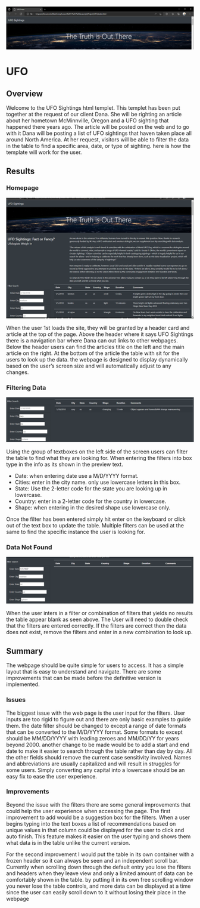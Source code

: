 ![Title](Resources/Title.png)
# UFO

## Overview
  Welcome to the UFO Sightings html templet. This templet has been put together at the request of our client Dana. She will be righting an article about her hometown McMinnville, Oregon and a UFO sighting that happened there years ago. The article will be posted on the web and to go with it Dana will be posting a list of UFO sightings that haven taken place all around North America. At her request, visitors will be able to filter the data in the table to find a specific area, date, or type of sighting. here is how the template will work for the user.
  
## Results
  ### Homepage
  
   ![home](Resources/homepage.png)
   
   When the user 1st loads the site, they will be granted by a header card and article at the top of the page. Above the header where it says UFO Sightings there is a navigation bar where Dana can out links to other webpages. Below the header users can find the articles title on the left and the main article on the right. At the bottom of the article the table with sit for the users to look up the data. the webpage is designed to display dynamically based on the user’s screen size and will automatically adjust to any changes.
   
   ### Filtering Data
   
   ![Filtered](Resources/nc-cary.png)
   
   Using the group of textboxes on the left side of the screen users can filter the table to find what they are looking for. When entering the filters into box type in  the info as its shown in the preview text. 
   
   - Date: when entering date use a M/D/YYYY format.
   - Cities: enter in the city name. only use lowercase letters in this box.
   - State: Use the 2-letter code for the state you are looking up in lowercase.
   - Country: enter in a 2-letter code for the country in lowercase.
   - Shape: when entering in the desired shape use lowercase only.

  Once the filter has been entered simply hit enter on the keyboard or click out of the text box to update the table. Multiple filters can be used at the same to find the specific instance the user is looking for.
  
  ### Data Not Found
  ![Blank](Resources/blank.png)
  
  When the user inters in a filter or combination of filters that yields no results the table appear blank as seen above. The User will need to double check that the filters are entered correctly. If the filters are correct then the data does not exist, remove the filters and enter in a new combination to look up.
  
 ## Summary
 
 The webpage should be quite simple for users to access. It has a simple layout that is easy to understand and navigate. There are some improvements that can be made before the definitive version is implemented.
 
 ### Issues
  The biggest issue with the web page is the user input for the filters. User inputs are too rigid to figure out and there are only basic examples to guide them. the date filter should be changed to except a range of date formats that can be converted to the M/D/YYYY format. Some formats to except should be MM/DD/YYYY with leading zeroes and MM/DD/YY for years beyond 2000. another change to be made would be to add a start and end date to make it easier to search through the table rather than day by day. All the other fields should remove the current case sensitivity involved. Names and abbreviations are usually capitalized and will result in struggles for some users. Simply converting any capital into a lowercase should be an easy fix to ease the user experience.
  
 ### Improvements
  Beyond the issue with the filters there are some general improvements that could help the user experience when accessing the page. The first improvement to add would be a suggestion box for the filters. When a user begins typing into the text boxes a list of recommendations based on unique values in that column could be displayed for the user to click and auto finish. This feature makes it easier on the user typing and shows them what data is in the table unlike the current version.
  
  For the second improvement I would put the table in its own container with a frozen header so it can always be seen and an independent scroll bar. Currently when scrolling down through the default entry you lose the filters and headers when they leave view and only a limited amount of data can be comfortably shown in the table. by putting it in its own free scrolling window you never lose the table controls, and more data can be displayed at a time since the user can easily scroll down to it without losing their place in the webpage
